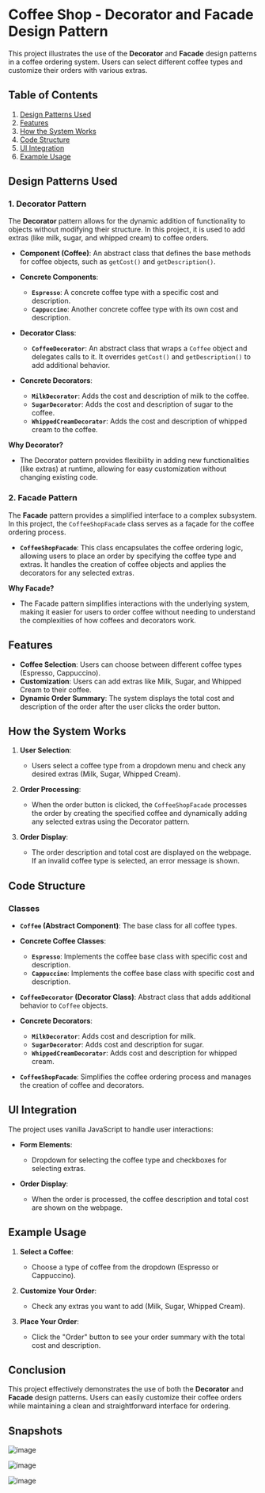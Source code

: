 # Coffee Shop - Decorator and Facade Design Pattern

This project illustrates the use of the **Decorator** and **Facade** design patterns in a coffee ordering system. Users can select different coffee types and customize their orders with various extras.

## Table of Contents
1. [Design Patterns Used](#design-patterns-used)
2. [Features](#features)
3. [How the System Works](#how-the-system-works)
4. [Code Structure](#code-structure)
5. [UI Integration](#ui-integration)
6. [Example Usage](#example-usage)

## Design Patterns Used

### 1. **Decorator Pattern**
The **Decorator** pattern allows for the dynamic addition of functionality to objects without modifying their structure. In this project, it is used to add extras (like milk, sugar, and whipped cream) to coffee orders.

- **Component (Coffee)**: An abstract class that defines the base methods for coffee objects, such as `getCost()` and `getDescription()`.
  
- **Concrete Components**: 
  - **`Espresso`**: A concrete coffee type with a specific cost and description.
  - **`Cappuccino`**: Another concrete coffee type with its own cost and description.

- **Decorator Class**:
  - **`CoffeeDecorator`**: An abstract class that wraps a `Coffee` object and delegates calls to it. It overrides `getCost()` and `getDescription()` to add additional behavior.

- **Concrete Decorators**:
  - **`MilkDecorator`**: Adds the cost and description of milk to the coffee.
  - **`SugarDecorator`**: Adds the cost and description of sugar to the coffee.
  - **`WhippedCreamDecorator`**: Adds the cost and description of whipped cream to the coffee.

**Why Decorator?**
- The Decorator pattern provides flexibility in adding new functionalities (like extras) at runtime, allowing for easy customization without changing existing code.

### 2. **Facade Pattern**
The **Facade** pattern provides a simplified interface to a complex subsystem. In this project, the `CoffeeShopFacade` class serves as a façade for the coffee ordering process.

- **`CoffeeShopFacade`**: This class encapsulates the coffee ordering logic, allowing users to place an order by specifying the coffee type and extras. It handles the creation of coffee objects and applies the decorators for any selected extras.

**Why Facade?**
- The Facade pattern simplifies interactions with the underlying system, making it easier for users to order coffee without needing to understand the complexities of how coffees and decorators work.

## Features

- **Coffee Selection**: Users can choose between different coffee types (Espresso, Cappuccino).
- **Customization**: Users can add extras like Milk, Sugar, and Whipped Cream to their coffee.
- **Dynamic Order Summary**: The system displays the total cost and description of the order after the user clicks the order button.

## How the System Works

1. **User Selection**:
   - Users select a coffee type from a dropdown menu and check any desired extras (Milk, Sugar, Whipped Cream).

2. **Order Processing**:
   - When the order button is clicked, the `CoffeeShopFacade` processes the order by creating the specified coffee and dynamically adding any selected extras using the Decorator pattern.

3. **Order Display**:
   - The order description and total cost are displayed on the webpage. If an invalid coffee type is selected, an error message is shown.

## Code Structure

### Classes
- **`Coffee` (Abstract Component)**: The base class for all coffee types.
- **Concrete Coffee Classes**:
  - **`Espresso`**: Implements the coffee base class with specific cost and description.
  - **`Cappuccino`**: Implements the coffee base class with specific cost and description.
  
- **`CoffeeDecorator` (Decorator Class)**: Abstract class that adds additional behavior to `Coffee` objects.
- **Concrete Decorators**:
  - **`MilkDecorator`**: Adds cost and description for milk.
  - **`SugarDecorator`**: Adds cost and description for sugar.
  - **`WhippedCreamDecorator`**: Adds cost and description for whipped cream.

- **`CoffeeShopFacade`**: Simplifies the coffee ordering process and manages the creation of coffee and decorators.

## UI Integration

The project uses vanilla JavaScript to handle user interactions:

- **Form Elements**: 
  - Dropdown for selecting the coffee type and checkboxes for selecting extras.
  
- **Order Display**:
  - When the order is processed, the coffee description and total cost are shown on the webpage.

## Example Usage

1. **Select a Coffee**: 
   - Choose a type of coffee from the dropdown (Espresso or Cappuccino).
   
2. **Customize Your Order**: 
   - Check any extras you want to add (Milk, Sugar, Whipped Cream).
   
3. **Place Your Order**: 
   - Click the "Order" button to see your order summary with the total cost and description.

## Conclusion

This project effectively demonstrates the use of both the **Decorator** and **Facade** design patterns. Users can easily customize their coffee orders while maintaining a clean and straightforward interface for ordering.


## Snapshots 

![image](https://github.com/user-attachments/assets/f37912b1-3da7-4ce9-9dbb-6545aa052b25)

![image](https://github.com/user-attachments/assets/edb730d3-a68c-4667-9198-4a539f4ed040)

![image](https://github.com/user-attachments/assets/ac720ab4-12d5-4b20-9ccc-a68ac0ebf755)


